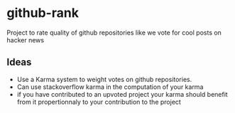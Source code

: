# github-rank
Project to rate quality of github repositories like we vote for cool posts on hacker news

## Ideas
* Use a Karma system to weight votes on github repositories.
* Can use stackoverflow karma in the computation of your karma
* if you have contributed to an upvoted project your karma should benefit from it propertionnaly to your contribution to the project
